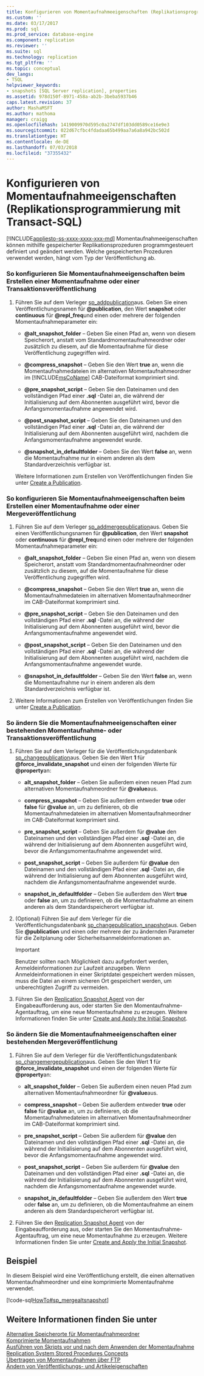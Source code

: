 ```yaml
---
title: Konfigurieren von Momentaufnahmeeigenschaften (Replikationsprogrammierung mit Transact-SQL) | Microsoft Dokumentation
ms.custom: ''
ms.date: 03/17/2017
ms.prod: sql
ms.prod_service: database-engine
ms.component: replication
ms.reviewer: ''
ms.suite: sql
ms.technology: replication
ms.tgt_pltfrm: ''
ms.topic: conceptual
dev_langs:
- TSQL
helpviewer_keywords:
- snapshots [SQL Server replication], properties
ms.assetid: 978d150f-8971-458a-ab2b-3beba5937b46
caps.latest.revision: 37
author: MashaMSFT
ms.author: mathoma
manager: craigg
ms.openlocfilehash: 1419009970d595c0a2747df103dd0589ce16e9e3
ms.sourcegitcommit: 022d67cfbc4fdadaa65b499aa7a6a8a942bc502d
ms.translationtype: HT
ms.contentlocale: de-DE
ms.lasthandoff: 07/03/2018
ms.locfileid: "37355432"
---
```

# <a name="configure-snapshot-properties-replication-transact-sql-programming"></a>Konfigurieren von Momentaufnahmeeigenschaften (Replikationsprogrammierung mit Transact-SQL)
[!INCLUDE[appliesto-ss-xxxx-xxxx-xxx-md](../../../includes/appliesto-ss-xxxx-xxxx-xxx-md.md)]
  Momentaufnahmeeigenschaften können mithilfe gespeicherter Replikationsprozeduren programmgesteuert definiert und geändert werden. Welche gespeicherten Prozeduren verwendet werden, hängt vom Typ der Veröffentlichung ab.  
  
### <a name="to-configure-snapshot-properties-when-creating-a-snapshot-or-transactional-publication"></a>So konfigurieren Sie Momentaufnahmeeigenschaften beim Erstellen einer Momentaufnahme oder einer Transaktionsveröffentlichung  
  
1.  Führen Sie auf dem Verleger [sp_addpublication](../../../relational-databases/system-stored-procedures/sp-addpublication-transact-sql.md)aus. Geben Sie einen Veröffentlichungsnamen für **@publication**, den Wert **snapshot** oder **continuous** für **@repl_freq**und einen oder mehrere der folgenden Momentaufnahmeparameter ein:  
  
    -   **@alt_snapshot_folder** &ndash; Geben Sie einen Pfad an, wenn von diesem Speicherort, anstatt vom Standardmomentaufnahmeordner oder zusätzlich zu diesem, auf die Momentaufnahme für diese Veröffentlichung zugegriffen wird.  
  
    -   **@compress_snapshot** &ndash; Geben Sie den Wert **true** an, wenn die Momentaufnahmedateien im alternativen Momentaufnahmeordner im [!INCLUDE[msCoName](../../../includes/msconame-md.md)] CAB-Dateiformat komprimiert sind.  
  
    -   **@pre_snapshot_script** &ndash; Geben Sie den Dateinamen und den vollständigen Pfad einer **.sql** -Datei an, die während der Initialisierung auf dem Abonnenten ausgeführt wird, bevor die Anfangsmomentaufnahme angewendet wird.  
  
    -   **@post_snapshot_script** &ndash; Geben Sie den Dateinamen und den vollständigen Pfad einer **.sql** -Datei an, die während der Initialisierung auf dem Abonnenten ausgeführt wird, nachdem die Anfangsmomentaufnahme angewendet wurde.  
  
    -   **@snapshot_in_defaultfolder** &ndash; Geben Sie den Wert **false** an, wenn die Momentaufnahme nur in einem anderen als dem Standardverzeichnis verfügbar ist.  
  
     Weitere Informationen zum Erstellen von Veröffentlichungen finden Sie unter [Create a Publication](../../../relational-databases/replication/publish/create-a-publication.md).  
  
### <a name="to-configure-snapshot-properties-when-creating-a-merge-publication"></a>So konfigurieren Sie Momentaufnahmeeigenschaften beim Erstellen einer Momentaufnahme oder einer Mergeveröffentlichung  
  
1.  Führen Sie auf dem Verleger [sp_addmergepublication](../../../relational-databases/system-stored-procedures/sp-addmergepublication-transact-sql.md)aus. Geben Sie einen Veröffentlichungsnamen für **@publication**, den Wert **snapshot** oder **continuous** für **@repl_freq**und einen oder mehrere der folgenden Momentaufnahmeparameter ein:  
  
    -   **@alt_snapshot_folder** &ndash; Geben Sie einen Pfad an, wenn von diesem Speicherort, anstatt vom Standardmomentaufnahmeordner oder zusätzlich zu diesem, auf die Momentaufnahme für diese Veröffentlichung zugegriffen wird.  
  
    -   **@compress_snapshot** &ndash; Geben Sie den Wert **true** an, wenn die Momentaufnahmedateien im alternativen Momentaufnahmeordner im CAB-Dateiformat komprimiert sind.  
  
    -   **@pre_snapshot_script** &ndash; Geben Sie den Dateinamen und den vollständigen Pfad einer **.sql** -Datei an, die während der Initialisierung auf dem Abonnenten ausgeführt wird, bevor die Anfangsmomentaufnahme angewendet wird.  
  
    -   **@post_snapshot_script** &ndash; Geben Sie den Dateinamen und den vollständigen Pfad einer **.sql** -Datei an, die während der Initialisierung auf dem Abonnenten ausgeführt wird, nachdem die Anfangsmomentaufnahme angewendet wurde.  
  
    -   **@snapshot_in_defaultfolder** &ndash; Geben Sie den Wert **false** an, wenn die Momentaufnahme nur in einem anderen als dem Standardverzeichnis verfügbar ist.  
  
2.  Weitere Informationen zum Erstellen von Veröffentlichungen finden Sie unter [Create a Publication](../../../relational-databases/replication/publish/create-a-publication.md).  
  
### <a name="to-modify-snapshot-properties-of-an-existing-snapshot-or-transactional-publication"></a>So ändern Sie die Momentaufnahmeeigenschaften einer bestehenden Momentaufnahme- oder Transaktionsveröffentlichung  
  
1.  Führen Sie auf dem Verleger für die Veröffentlichungsdatenbank [sp_changepublication](../../../relational-databases/system-stored-procedures/sp-changepublication-transact-sql.md)aus. Geben Sie den Wert **1** für **@force_invalidate_snapshot** und einen der folgenden Werte für **@property**an:  
  
    -   **alt_snapshot_folder** &ndash; Geben Sie außerdem einen neuen Pfad zum alternativen Momentaufnahmeordner für **@value**aus.  
  
    -   **compress_snapshot** &ndash; Geben Sie außerdem entweder **true** oder **false** für **@value** an, um zu definieren, ob die Momentaufnahmedateien im alternativen Momentaufnahmeordner im CAB-Dateiformat komprimiert sind.  
  
    -   **pre_snapshot_script** &ndash; Geben Sie außerdem für **@value** den Dateinamen und den vollständigen Pfad einer **.sql** -Datei an, die während der Initialisierung auf dem Abonnenten ausgeführt wird, bevor die Anfangsmomentaufnahme angewendet wird.  
  
    -   **post_snapshot_script** &ndash; Geben Sie außerdem für **@value** den Dateinamen und den vollständigen Pfad einer **.sql** -Datei an, die während der Initialisierung auf dem Abonnenten ausgeführt wird, nachdem die Anfangsmomentaufnahme angewendet wurde.  
  
    -   **snapshot_in_defaultfolder** &ndash; Geben Sie außerdem den Wert **true** oder **false** an, um zu definieren, ob die Momentaufnahme an einem anderen als dem Standardspeicherort verfügbar ist.  
  
2.  (Optional) Führen Sie auf dem Verleger für die Veröffentlichungsdatenbank [sp_changepublication_snapshot](../../../relational-databases/system-stored-procedures/sp-changepublication-snapshot-transact-sql.md)aus. Geben Sie **@publication** und einen oder mehrere der zu ändernden Parameter für die Zeitplanung oder Sicherheitsanmeldeinformationen an.  
  
    > [!IMPORTANT]  
    >  Benutzer sollten nach Möglichkeit dazu aufgefordert werden, Anmeldeinformationen zur Laufzeit anzugeben. Wenn Anmeldeinformationen in einer Skriptdatei gespeichert werden müssen, muss die Datei an einem sicheren Ort gespeichert werden, um unberechtigten Zugriff zu vermeiden.  
  
3.  Führen Sie den [Replication Snapshot Agent](../../../relational-databases/replication/agents/replication-snapshot-agent.md) von der Eingabeaufforderung aus, oder starten Sie den Momentaufnahme-Agentauftrag, um eine neue Momentaufnahme zu erzeugen. Weitere Informationen finden Sie unter [Create and Apply the Initial Snapshot](../../../relational-databases/replication/create-and-apply-the-initial-snapshot.md).  
  
### <a name="to-modify-snapshot-properties-of-an-existing-merge-publication"></a>So ändern Sie die Momentaufnahmeeigenschaften einer bestehenden Mergeveröffentlichung  
  
1.  Führen Sie auf dem Verleger für die Veröffentlichungsdatenbank [sp_changemergepublication](../../../relational-databases/system-stored-procedures/sp-changemergepublication-transact-sql.md)aus. Geben Sie den Wert **1** für **@force_invalidate_snapshot** und einen der folgenden Werte für **@property**an:  
  
    -   **alt_snapshot_folder** &ndash; Geben Sie außerdem einen neuen Pfad zum alternativen Momentaufnahmeordner für **@value**aus.  
  
    -   **compress_snapshot** &ndash; Geben Sie außerdem entweder **true** oder **false** für **@value** an, um zu definieren, ob die Momentaufnahmedateien im alternativen Momentaufnahmeordner im CAB-Dateiformat komprimiert sind.  
  
    -   **pre_snapshot_script** &ndash; Geben Sie außerdem für **@value** den Dateinamen und den vollständigen Pfad einer **.sql** -Datei an, die während der Initialisierung auf dem Abonnenten ausgeführt wird, bevor die Anfangsmomentaufnahme angewendet wird.  
  
    -   **post_snapshot_script** &ndash; Geben Sie außerdem für **@value** den Dateinamen und den vollständigen Pfad einer **.sql** -Datei an, die während der Initialisierung auf dem Abonnenten ausgeführt wird, nachdem die Anfangsmomentaufnahme angewendet wurde.  
  
    -   **snapshot_in_defaultfolder** &ndash; Geben Sie außerdem den Wert **true** oder **false** an, um zu definieren, ob die Momentaufnahme an einem anderen als dem Standardspeicherort verfügbar ist.  
  
2.  Führen Sie den [Replication Snapshot Agent](../../../relational-databases/replication/agents/replication-snapshot-agent.md) von der Eingabeaufforderung aus, oder starten Sie den Momentaufnahme-Agentauftrag, um eine neue Momentaufnahme zu erzeugen. Weitere Informationen finden Sie unter [Create and Apply the Initial Snapshot](../../../relational-databases/replication/create-and-apply-the-initial-snapshot.md).  
  
## <a name="example"></a>Beispiel  
 In diesem Beispiel wird eine Veröffentlichung erstellt, die einen alternativen Momentaufnahmeordner und eine komprimierte Momentaufnahme verwendet.  
  
 [!code-sql[HowTo#sp_mergealtsnapshot](../../../relational-databases/replication/codesnippet/tsql/configure-snapshot-prope_1.sql)]  
  
## <a name="see-also"></a>Weitere Informationen finden Sie unter  
 [Alternative Speicherorte für Momentaufnahmeordner](../../../relational-databases/replication/alternate-snapshot-folder-locations.md)   
 [Komprimierte Momentaufnahmen](../../../relational-databases/replication/compressed-snapshots.md)   
 [Ausführen von Skripts vor und nach dem Anwenden der Momentaufnahme](../../../relational-databases/replication/execute-scripts-before-and-after-the-snapshot-is-applied.md)   
 [Replication System Stored Procedures Concepts](../../../relational-databases/replication/concepts/replication-system-stored-procedures-concepts.md)   
 [Übertragen von Momentaufnahmen über FTP](../../../relational-databases/replication/transfer-snapshots-through-ftp.md)   
 [Ändern von Veröffentlichungs- und Artikeleigenschaften](../../../relational-databases/replication/publish/change-publication-and-article-properties.md)  
  
  
